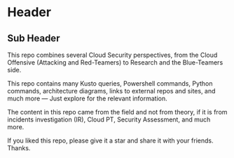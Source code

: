 # Header

## Sub Header



This repo combines several Cloud Security perspectives, from the Cloud Offensive (Attacking and Red-Teamers) to Research and the Blue-Teamers side. 

This repo contains many Kusto queries, Powershell commands, Python commands, architecture diagrams, links to external repos and sites, and much more — Just explore for the relevant information.  

The content in this repo came from the field and not from theory, if it is from incidents investigation (IR), Cloud PT, Security Assessment, and much more. 

If you liked this repo, please give it a star and share it with your friends. Thanks. 

